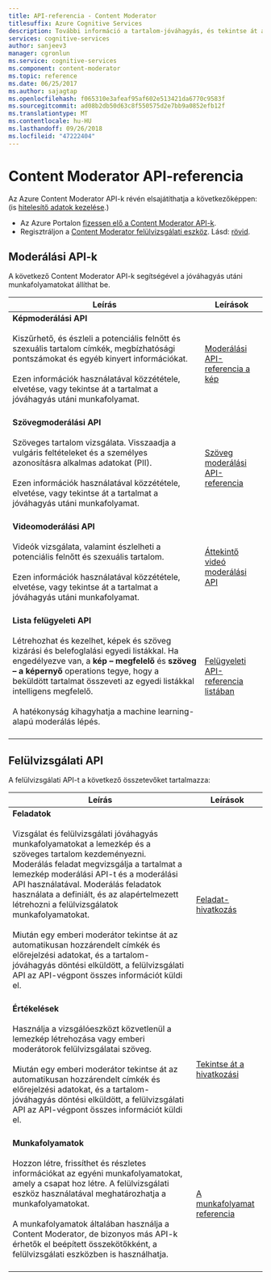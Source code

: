 ```yaml
---
title: API-referencia - Content Moderator
titlesuffix: Azure Cognitive Services
description: További információ a tartalom-jóváhagyás, és tekintse át a Content Moderator API-k.
services: cognitive-services
author: sanjeev3
manager: cgronlun
ms.service: cognitive-services
ms.component: content-moderator
ms.topic: reference
ms.date: 06/25/2017
ms.author: sajagtap
ms.openlocfilehash: f065310e3afeaf95af602e513421da6770c9583f
ms.sourcegitcommit: ad08b2db50d63c8f550575d2e7bb9a0852efb12f
ms.translationtype: MT
ms.contentlocale: hu-HU
ms.lasthandoff: 09/26/2018
ms.locfileid: "47222404"
---
```

# <a name="content-moderator-api-reference"></a>Content Moderator API-referencia

Az Azure Content Moderator API-k révén elsajátíthatja a következőképpen: (is [hitelesítő adatok kezelése](review-tool-user-guide/credentials.md).)

- Az Azure Portalon [fizessen elő a Content Moderator API-k](https://ms.portal.azure.com/#create/Microsoft.CognitiveServicesContentModerator).
- Regisztráljon a [Content Moderator felülvizsgálati eszköz](http://contentmoderator.cognitive.microsoft.com/). Lásd: [rövid](quick-start.md).

## <a name="moderation-apis"></a>Moderálási API-k

A következő Content Moderator API-k segítségével a jóváhagyás utáni munkafolyamatokat állíthat be.

| Leírás | Leírások |
| -------------------- |-------------|
| **Képmoderálási API**<br /><br />Kiszűrhető, és észleli a potenciális felnőtt és szexuális tartalom címkék, megbízhatósági pontszámokat és egyéb kinyert információkat. <br /><br />Ezen információk használatával közzététele, elvetése, vagy tekintse át a tartalmat a jóváhagyás utáni munkafolyamat. <br /><br />| [Moderálási API-referencia a kép](https://westus.dev.cognitive.microsoft.com/docs/services/57cf753a3f9b070c105bd2c1/operations/57cf753a3f9b070868a1f66c "kép moderálási API-referencia")   |
| **Szövegmoderálási API**<br /><br />Szöveges tartalom vizsgálata. Visszaadja a vulgáris feltételeket és a személyes azonosításra alkalmas adatokat (PII). <br /><br />Ezen információk használatával közzététele, elvetése, vagy tekintse át a tartalmat a jóváhagyás utáni munkafolyamat.<br /><br /> | [Szöveg moderálási API-referencia](https://westus.dev.cognitive.microsoft.com/docs/services/57cf753a3f9b070c105bd2c1/operations/57cf753a3f9b070868a1f66f "szöveg moderálási API-referencia")   |
| **Videomoderálási API**<br /><br />Videók vizsgálata, valamint észlelheti a potenciális felnőtt és szexuális tartalom. <br /><br />Ezen információk használatával közzététele, elvetése, vagy tekintse át a tartalmat a jóváhagyás utáni munkafolyamat.<br /><br /> | [Áttekintő videó moderálási API](video-moderation-api.md "videó moderálási API – áttekintés")   |
| **Lista felügyeleti API**<br /><br />Létrehozhat és kezelhet, képek és szöveg kizárási és belefoglalási egyedi listákkal. Ha engedélyezve van, a **kép – megfelelő** és **szöveg – a képernyő** operations tegye, hogy a beküldött tartalmat összeveti az egyedi listákkal intelligens megfelelő. <br /><br />A hatékonyság kihagyhatja a machine learning-alapú moderálás lépés.<br /><br /> | [Felügyeleti API-referencia listában](https://westus.dev.cognitive.microsoft.com/docs/services/57cf755e3f9b070c105bd2c2/operations/57cf755e3f9b070868a1f675 "lista felügyeleti API-referencia")   |

## <a name="review-api"></a>Felülvizsgálati API

A felülvizsgálati API-t a következő összetevőket tartalmazza:

| Leírás | Leírások |
| -------------------- |-------------|
| **Feladatok**<br /><br /> Vizsgálat és felülvizsgálati jóváhagyás munkafolyamatokat a lemezkép és a szöveges tartalom kezdeményezni. Moderálás feladat megvizsgálja a tartalmat a lemezkép moderálási API-t és a moderálási API használatával. Moderálás feladatok használata a definiált, és az alapértelmezett létrehozni a felülvizsgálatok munkafolyamatokat. <br /><br />Miután egy emberi moderátor tekintse át az automatikusan hozzárendelt címkék és előrejelzési adatokat, és a tartalom-jóváhagyás döntési elküldött, a felülvizsgálati API az API-végpont összes információt küldi el.<br /><br /> | [Feladat-hivatkozás](https://westus.dev.cognitive.microsoft.com/docs/services/580519463f9b070e5c591178/operations/580519483f9b0709fc47f9c5 "feladat-referencia")   |
| **Értékelések**<br /><br />Használja a vizsgálóeszközt közvetlenül a lemezkép létrehozása vagy emberi moderátorok felülvizsgálatai szöveg.<br /><br /> Miután egy emberi moderátor tekintse át az automatikusan hozzárendelt címkék és előrejelzési adatokat, és a tartalom-jóváhagyás döntési elküldött, a felülvizsgálati API az API-végpont összes információt küldi el.<br /><br /> | [Tekintse át a hivatkozási](https://westus.dev.cognitive.microsoft.com/docs/services/580519463f9b070e5c591178/operations/580519483f9b0709fc47f9c4 "tekintse át a hivatkozást")   |
| **Munkafolyamatok**<br /><br />Hozzon létre, frissíthet és részletes információkat az egyéni munkafolyamatokat, amely a csapat hoz létre. A felülvizsgálati eszköz használatával meghatározhatja a munkafolyamatokat. <br /> <br />A munkafolyamatok általában használja a Content Moderator, de bizonyos más API-k érhetők el beépített összekötőkként, a felülvizsgálati eszközben is használhatja.<br /><br /> | [A munkafolyamat referencia](https://westus.dev.cognitive.microsoft.com/docs/services/580519463f9b070e5c591178/operations/5813b46b3f9b0711b43c4c59 "munkafolyamat-referencia")   |


